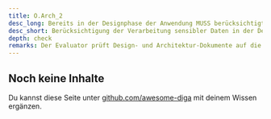 ```yaml
---
title: O.Arch_2
desc_long: Bereits in der Designphase der Anwendung MUSS berücksichtigt werden, dass die Anwendung in der Produktivphase sensible Daten verarbeiten wird. Die Architektur der Anwendung MUSS dafür die sichere Erhebung, Verarbeitung, Speicherung und Löschung der sensiblen Daten in einem Datenlebenszyklus gewährleisten.
desc_short: Berücksichtigung der Verarbeitung sensibler Daten in der Design-Phase.
depth: check
remarks: Der Evaluator prüft Design- und Architektur-Dokumente auf die Berücksichtigung der Verarbeitung sensibler Daten inkl. des Datenlebenszyklus.
---
```


## Noch keine Inhalte

Du kannst diese Seite unter [github.com/awesome-diga](https://github.com/awesome-diga/tr-faq) mit deinem Wissen ergänzen.

